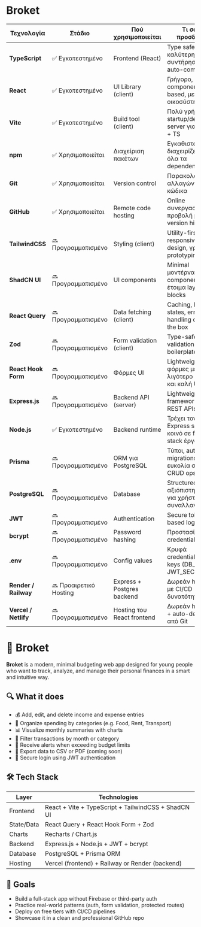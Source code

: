 # Broket

| Τεχνολογία        | Στάδιο         | Πού χρησιμοποιείται             | Τι σου προσδίδει                                         |
|------------------|----------------|----------------------------------|----------------------------------------------------------|
| **TypeScript**   | ✅ Εγκατεστημένο | Frontend (React)                | Type safety, καλύτερη συντήρηση, IDE auto-complete      |
| **React**        | ✅ Εγκατεστημένο | UI Library (client)             | Γρήγορο, component-based, μεγάλο οικοσύστημα             |
| **Vite**         | ✅ Εγκατεστημένο | Build tool (client)             | Πολύ γρήγορο startup/dev server για React + TS          |
| **npm**          | ✅ Χρησιμοποιείται | Διαχείριση πακέτων              | Εγκαθιστά και διαχειρίζεται όλα τα dependencies          |
| **Git**          | ✅ Χρησιμοποιείται | Version control                 | Παρακολούθηση αλλαγών κώδικα                             |
| **GitHub**       | ✅ Χρησιμοποιείται | Remote code hosting             | Online συνεργασία, προβολή project, version history      |
| **TailwindCSS**  | 🔜 Προγραμματισμένο | Styling (client)               | Utility-first CSS, responsive design, γρήγορο prototyping |
| **ShadCN UI**    | 🔜 Προγραμματισμένο | UI components                  | Minimal μοντέρνα components, έτοιμα layout blocks         |
| **React Query**  | 🔜 Προγραμματισμένο | Data fetching (client)         | Caching, loading states, error handling out of the box    |
| **Zod**          | 🔜 Προγραμματισμένο | Form validation (client)       | Type-safe validation χωρίς boilerplate                    |
| **React Hook Form** | 🔜 Προγραμματισμένο | Φόρμες UI                    | Lightweight φόρμες με λιγότερο κώδικα και καλή UX         |
| **Express.js**   | 🔜 Προγραμματισμένο | Backend API (server)           | Lightweight framework για REST APIs                       |
| **Node.js**      | ✅ Εγκατεστημένο | Backend runtime                | Τρέχει τον Express server, κοινό σε full-stack έργα       |
| **Prisma**       | 🔜 Προγραμματισμένο | ORM για PostgreSQL             | Τύποι, auto migrations, ευκολία σε CRUD ops               |
| **PostgreSQL**   | 🔜 Προγραμματισμένο | Database                       | Structured, αξιόπιστη βάση για χρήστες & συναλλαγές       |
| **JWT**          | 🔜 Προγραμματισμένο | Authentication                 | Secure token-based login                                  |
| **bcrypt**       | 🔜 Προγραμματισμένο | Password hashing               | Προστασία credentials                                     |
| **.env**         | 🔜 Προγραμματισμένο | Config values                  | Κρυφά credentials / keys (DB_URL, JWT_SECRET)             |
| **Render / Railway** | 🔜 Προαιρετικό Hosting | Express + Postgres backend | Δωρεάν hosting με CI/CD δυνατότητες                       |
| **Vercel / Netlify** | 🔜 Προγραμματισμένο | Hosting του React frontend     | Δωρεάν hosting + auto-deploy από Git                      |

# 💸 Broket

**Broket** is a modern, minimal budgeting web app designed for young people who want to track, analyze, and manage their personal finances in a smart and intuitive way.

## 🔍 What it does

- 💰 Add, edit, and delete income and expense entries
- 📂 Organize spending by categories (e.g. Food, Rent, Transport)
- 📊 Visualize monthly summaries with charts
- 📅 Filter transactions by month or category
- 🚨 Receive alerts when exceeding budget limits
- 📄 Export data to CSV or PDF (coming soon)
- 🔐 Secure login using JWT authentication

## 🛠️ Tech Stack

| Layer         | Technologies                                                  |
|---------------|---------------------------------------------------------------|
| Frontend      | React + Vite + TypeScript + TailwindCSS + ShadCN UI          |
| State/Data    | React Query + React Hook Form + Zod                          |
| Charts        | Recharts / Chart.js                                          |
| Backend       | Express.js + Node.js + JWT + bcrypt                          |
| Database      | PostgreSQL + Prisma ORM                                      |
| Hosting       | Vercel (frontend) + Railway or Render (backend)              |

## 🚀 Goals

- Build a full-stack app without Firebase or third-party auth
- Practice real-world patterns (auth, form validation, protected routes)
- Deploy on free tiers with CI/CD pipelines
- Showcase it in a clean and professional GitHub repo

